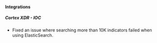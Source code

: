 
#### Integrations
##### Cortex XDR - IOC
- Fixed an issue where searching more than 10K indicators failed when using ElasticSearch.
